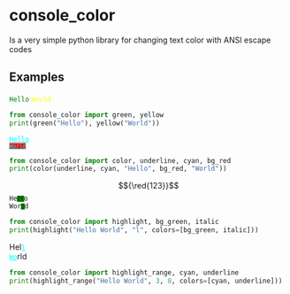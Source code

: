 # console_color
Is a very simple python library for changing text color with ANSI escape codes

## Examples

 <code style="color: green">Hello</code> <code style="color: yellow">World</code>

```python
from console_color import green, yellow
print(green("Hello"), yellow("World"))
```

 <code style="text-decoration: underline; color: cyan">Hello <code style="background-color: red">World</code></code>

```python
from console_color import color, underline, cyan, bg_red
print(color(underline, cyan, "Hello", bg_red, "World"))
```
$${\red{123}}$$
 <code>He<code style="background-color: green; font-style: italic">ll</code>o Wor<code style="background-color: green; font-style: italic">l</code>d</code></code>

```python
from console_color import highlight, bg_green, italic
print(highlight("Hello World", "l", colors=[bg_green, italic]))
```

 Hel<code style="color: cyan; text-decoration: underline">l Wo</code>rld

```python
from console_color import highlight_range, cyan, underline
print(highlight_range("Hello World", 3, 8, colors=[cyan, underline]))
```